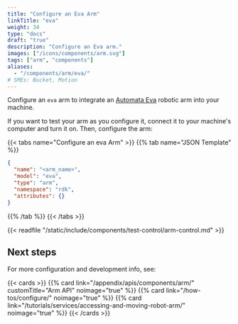 ```yaml
---
title: "Configure an Eva Arm"
linkTitle: "eva"
weight: 34
type: "docs"
draft: "true"
description: "Configure an Eva arm."
images: ["/icons/components/arm.svg"]
tags: ["arm", "components"]
aliases:
  - "/components/arm/eva/"
# SMEs: Bucket, Motion
---
```


Configure an `eva` arm to integrate an [Automata Eva](https://automata.tech/products/hardware/about-eva/) robotic arm into your machine.

If you want to test your arm as you configure it, connect it to your machine's computer and turn it on.
Then, configure the arm:

{{< tabs name="Configure an eva Arm" >}}
{{% tab name="JSON Template" %}}

```json {class="line-numbers linkable-line-numbers"}
{
  "name": "<arm_name>",
  "model": "eva",
  "type": "arm",
  "namespace": "rdk",
  "attributes": {}
}
```

{{% /tab %}}
{{< /tabs >}}

{{< readfile "/static/include/components/test-control/arm-control.md" >}}

## Next steps

For more configuration and development info, see:

{{< cards >}}
{{% card link="/appendix/apis/components/arm/" customTitle="Arm API" noimage="true" %}}
{{% card link="/how-tos/configure/" noimage="true" %}}
{{% card link="/tutorials/services/accessing-and-moving-robot-arm/" noimage="true" %}}
{{< /cards >}}
